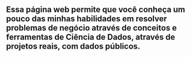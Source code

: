 ## Essa página web permite que você conheça um pouco das minhas habilidades em resolver problemas de negócio através de conceitos e ferramentas de Ciência de Dados, através de projetos reais, com dados públicos.
